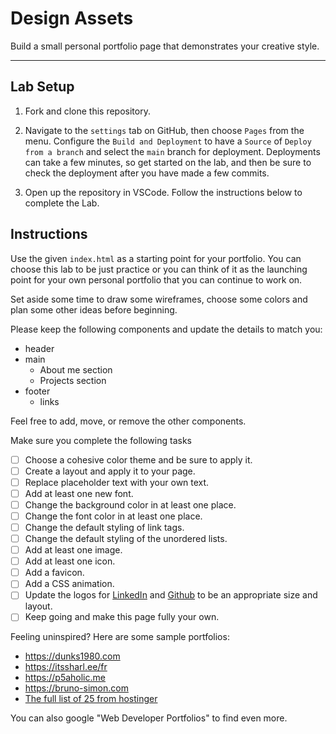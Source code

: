 # Design Assets

Build a small personal portfolio page that demonstrates your creative style.

---

## Lab Setup

1. Fork and clone this repository.

1. Navigate to the `settings` tab on GitHub, then choose `Pages` from the menu. Configure the `Build and Deployment` to have a `Source` of `Deploy from a branch` and select the `main` branch for deployment. Deployments can take a few minutes, so get started on the lab, and then be sure to check the deployment after you have made a few commits.

1. Open up the repository in VSCode. Follow the instructions below to complete the Lab.

## Instructions

Use the given `index.html` as a starting point for your portfolio. You can choose this lab to be just practice or you can think of it as the launching point for your own personal portfolio that you can continue to work on.

Set aside some time to draw some wireframes, choose some colors and plan some other ideas before beginning.

Please keep the following components and update the details to match you:

- header
- main
  - About me section
  - Projects section
- footer
  - links

Feel free to add, move, or remove the other components.

Make sure you complete the following tasks

- [ ] Choose a cohesive color theme and be sure to apply it.
- [ ] Create a layout and apply it to your page.
- [ ] Replace placeholder text with your own text.
- [ ] Add at least one new font.
- [ ] Change the background color in at least one place.
- [ ] Change the font color in at least one place.
- [ ] Change the default styling of link tags.
- [ ] Change the default styling of the unordered lists.
- [ ] Add at least one image.
- [ ] Add at least one icon.
- [ ] Add a favicon.
- [ ] Add a CSS animation.
- [ ] Update the logos for [LinkedIn](https://github.com/logos) and [Github](https://brand.linkedin.com/downloads) to be an appropriate size and layout.
- [ ] Keep going and make this page fully your own.

Feeling uninspired? Here are some sample portfolios:

- https://dunks1980.com
- https://itssharl.ee/fr
- https://p5aholic.me
- https://bruno-simon.com
- [The full list of 25 from hostinger](https://www.hostinger.com/tutorials/web-developer-portfolio#1_Charles_Bruyerre)

You can also google "Web Developer Portfolios" to find even more.
